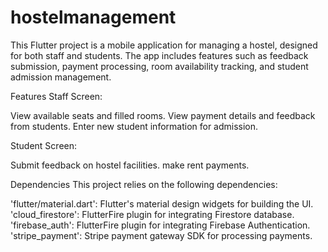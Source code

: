 # hostelmanagement

This Flutter project is a mobile application for managing a hostel, designed for both staff and
students.
The app includes features such as feedback submission, payment processing, room availability
tracking,
and student admission management.

Features
Staff Screen:

View available seats and filled rooms.
View payment details and feedback from students.
Enter new student information for admission.

Student Screen:

Submit feedback on hostel facilities.
make rent payments.

Dependencies
This project relies on the following dependencies:

'flutter/material.dart': Flutter's material design widgets for building the UI.
'cloud_firestore': FlutterFire plugin for integrating Firestore database.
'firebase_auth': FlutterFire plugin for integrating Firebase Authentication.
'stripe_payment': Stripe payment gateway SDK for processing payments.